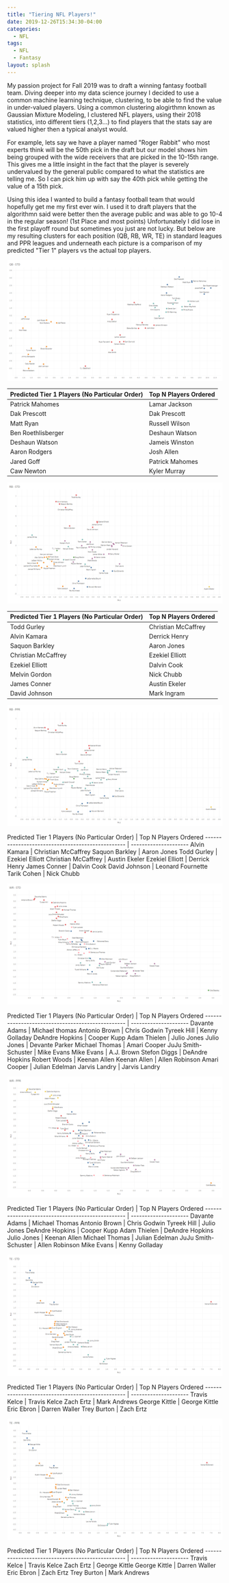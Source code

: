 ```yaml
---
title: "Tiering NFL Players!"
date: 2019-12-26T15:34:30-04:00
categories:
  - NFL
tags:
  - NFL
  - Fantasy
layout: splash
---
```


My passion project for Fall 2019 was to draft a winning fantasy football team. Diving deeper into my data science journey I decided to use a common machine learning technique, clustering, to be able to find the value in under-valued players. Using a common clustering alogirthmn known as Gaussian Mixture Modeling, I clustered NFL players, using their 2018 statistics, into different tiers (1,2,3...) to find players that the stats say are valued higher then a typical analyst would. 

For example, lets say we have a player named "Roger Rabbit" who most experts think will be the 50th pick in the draft but our model shows him being grouped with the wide receivers that are picked in the 10-15th range. This gives me a little insight in the fact that the player is severely undervalued by the general public compared to what the statistics are telling me. So I can pick him up with say the 40th pick while getting the value of a 15th pick.

Using this idea I wanted to build a fantasy football team that would hopefully get me my first ever win. I used it to draft players that the algorithmn said were better then the average public and was able to go 10-4 in the regular season! (1st Place and most points) Unfortunately I did lose in the first playoff round but sometimes you just are not lucky. But below are my resulting clusters for each position (QB, RB, WR, TE) in standard leagues and PPR leagues and underneath each picture is a comparison of my predicted "Tier 1" players vs the actual top players.

![QB-STD](/assets/images/QB-STD.png)

<div class="datatable-begin"></div>

Predicted Tier 1 Players (No Particular Order)    | Top N Players Ordered
------------------------------------------------- | ---------------------
Patrick Mahomes  | Lamar Jackson      
Dak Prescott | Dak Prescott 
Matt Ryan   | Russell Wilson
Ben Roethlisberger | Deshaun Watson 
Deshaun Watson   | Jameis Winston
Aaron Rodgers   | Josh Allen
Jared Goff   | Patrick Mahomes
Caw Newton   | Kyler Murray

<div class="datatable-end"></div>

![RB-STD](/assets/images/RB-STD.png)

<div class="datatable-begin"></div>

Predicted Tier 1 Players (No Particular Order)    | Top N Players Ordered
------------------------------------------------- | ---------------------
Todd Gurley | Christian McCaffrey      
Alvin Kamara | Derrick Henry
Saquon Barkley | Aaron Jones
Christian McCaffrey | Ezekiel Elliott
Ezekiel Elliott | Dalvin Cook
Melvin Gordon | Nick Chubb
James Conner | Austin Ekeler
David Johnson | Mark Ingram

<div class="datatable-end"></div>

![RB-PPR](/assets/images/RB-PPR.png)

<div class="datatable-begin"></div>
Predicted Tier 1 Players (No Particular Order)    | Top N Players Ordered
------------------------------------------------- | ---------------------
Alvin Kamara | Christian McCaffrey      
Saquon Barkley | Aaron Jones
Todd Gurley | Ezekiel Elliott
Christian McCaffrey | Austin Ekeler
Ezekiel Elliott | Derrick Henry
James Conner | Dalvin Cook
David Johnson | Leonard Fournette
Tarik Cohen | Nick Chubb
<div class="datatable-end"></div>

![WR-STD](/assets/images/WR-STD.png)

<div class="datatable-begin"></div>
Predicted Tier 1 Players (No Particular Order)    | Top N Players Ordered
------------------------------------------------- | ---------------------
Davante Adams | Michael thomas       
Antonio Brown | Chris Godwin
Tyreek Hill | Kenny Golladay
DeAndre Hopkins | Cooper Kupp
Adam Thielen | Julio Jones
Julio Jones | Devante Parker
Michael Thomas | Amari Cooper
JuJu Smith-Schuster | Mike Evans
Mike Evans | A.J. Brown
Stefon Diggs | DeAndre Hopkins
Robert Woods | Keenan Allen
Keenan Allen | Allen Robinson
Amari Cooper | Julian Edelman
Jarvis Landry | Jarvis Landry
<div class="datatable-end"></div>

![WR-PPR](/assets/images/WR-PPR.png)

<div class="datatable-begin"></div>
Predicted Tier 1 Players (No Particular Order)    | Top N Players Ordered
------------------------------------------------- | ---------------------
Davante Adams | Michael Thomas      
Antonio Brown | Chris Godwin
Tyreek Hill | Julio Jones
DeAndre Hopkins | Cooper Kupp
Adam Thielen | DeAndre Hopkins
Julio Jones | Keenan Allen
Michael Thomas | Julian Edelman
JuJu Smith-Schuster | Allen Robinson
Mike Evans | Kenny Golladay
<div class="datatable-end"></div>

![TE-STD](/assets/images/TE-STD.png)

<div class="datatable-begin"></div>
Predicted Tier 1 Players (No Particular Order)    | Top N Players Ordered
------------------------------------------------- | ---------------------
Travis Kelce | Travis Kelce       
Zach Ertz | Mark Andrews
George Kittle | George Kittle
Eric Ebron | Darren Waller
Trey Burton | Zach Ertz
<div class="datatable-end"></div>

![TE-PPR](/assets/images/TE-PPR.png)

<div class="datatable-begin"></div>
Predicted Tier 1 Players (No Particular Order)    | Top N Players Ordered
------------------------------------------------- | ---------------------
Travis Kelce | Travis Kelce     
Zach Ertz | George Kittle
George Kittle | Darren Waller
Eric Ebron | Zach Ertz
Trey Burton | Mark Andrews
<div class="datatable-end"></div>

[My twitter]: https://twitter.com/ViralVis
